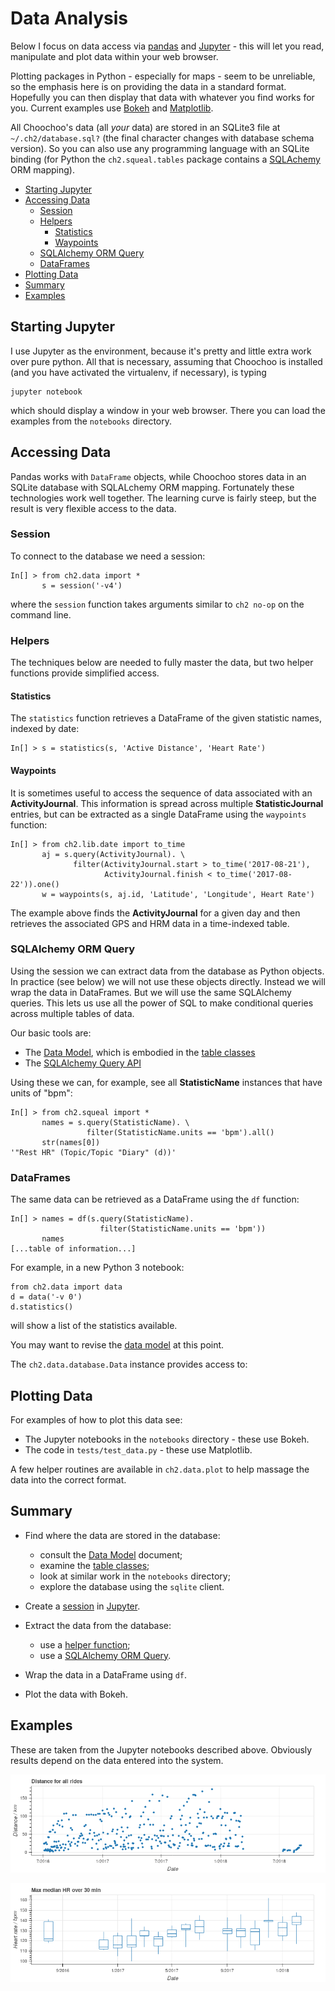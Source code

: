 
# Data Analysis

Below I focus on data access via [pandas](https://pandas.pydata.org/)
and [Jupyter](http://jupyter.org/) - this will let you read,
manipulate and plot data within your web browser.

Plotting packages in Python - especially for maps - seem to be
unreliable, so the emphasis here is on providing the data in a
standard format.  Hopefully you can then display that data with
whatever you find works for you.  Current examples use
[Bokeh](https://bokeh.pydata.org/) and
[Matplotlib](https://matplotlib.org/).

All Choochoo's data (all *your* data) are stored in an SQLite3 file at
`~/.ch2/database.sql?` (the final character changes with database
schema version).  So you can also use any programming language with an
SQLite binding (for Python the `ch2.squeal.tables` package contains a
[SQLAchemy](https://www.sqlalchemy.org/) ORM mapping).

  * [Starting Jupyter](#starting-jupyter)
  * [Accessing Data](#accessing-data)
    * [Session](#session)
    * [Helpers](#helpers)
      * [Statistics](#statistics)
      * [Waypoints](#waypoints)
    * [SQLAlchemy ORM Query](#sqlalchemy-orm-query)
    * [DataFrames](#dataframes)
  * [Plotting Data](#plotting-data)
  * [Summary](#summary)
  * [Examples](#examples)

## Starting Jupyter

I use Jupyter as the environment, because it's pretty and little extra
work over pure python.  All that is necessary, assuming that Choochoo
is installed (and you have activated the virtualenv, if necessary), is
typing

    jupyter notebook
    
which should display a window in your web browser.  There you can load the
examples from the `notebooks` directory.

## Accessing Data

Pandas works with `DataFrame` objects, while Choochoo stores data in
an SQLite database with SQLALchemy ORM mapping.  Fortunately these
technologies work well together.  The learning curve is fairly steep,
but the result is very flexible access to the data.

### Session

To connect to the database we need a session:

    In[] > from ch2.data import *
           s = session('-v4')

where the `session` function takes arguments similar to `ch2 no-op` on
the command line.

### Helpers

The techniques below are needed to fully master the data, but two
helper functions provide simplified access.

#### Statistics

The `statistics` function retrieves a DataFrame of the given statistic
names, indexed by date:

    In[] > s = statistics(s, 'Active Distance', 'Heart Rate')

#### Waypoints

It is sometimes useful to access the sequence of data associated with
an **ActivityJournal**.  This information is spread across multiple
**StatisticJournal** entries, but can be extracted as a single
DataFrame using the `waypoints` function:

    In[] > from ch2.lib.date import to_time
           aj = s.query(ActivityJournal). \
                  filter(ActivityJournal.start > to_time('2017-08-21'),
                         ActivityJournal.finish < to_time('2017-08-22')).one()
           w = waypoints(s, aj.id, 'Latitude', 'Longitude', Heart Rate')

The example above finds the **ActivityJournal** for a given day and
then retrieves the associated GPS and HRM data in a time-indexed
table.

### SQLAlchemy ORM Query

Using the session we can extract data from the database as Python
objects.  In practice (see below) we will not use these objects
directly.  Instead we will wrap the data in DataFrames.  But we will
use the same SQLAlchemy queries.  This lets us use all the power of
SQL to make conditional queries across multiple tables of data.

Our basic tools are:

  * The [Data Model](data-model), which is embodied in the [table
    classes](https://github.com/andrewcooke/choochoo/tree/master/ch2/squeal/tables)
  * The [SQLAlchemy Query
    API](http://docs.sqlalchemy.org/en/latest/orm/query.html)

Using these we can, for example, see all **StatisticName** instances
that have units of "bpm":

    In[] > from ch2.squeal import *
           names = s.query(StatisticName). \
                     filter(StatisticName.units == 'bpm').all()
           str(names[0])    
    '"Rest HR" (Topic/Topic "Diary" (d))'

### DataFrames

The same data can be retrieved as a DataFrame using the `df` function:

    In[] > names = df(s.query(StatisticName).
                        filter(StatisticName.units == 'bpm'))
           names
    [...table of information...]

For example, in a new Python 3 notebook:

    from ch2.data import data
    d = data('-v 0')
    d.statistics()

will show a list of the statistics available.

You may want to revise the [data model](data-model) at this point.

The `ch2.data.database.Data` instance provides access to:

## Plotting Data

For examples of how to plot this data see:

* The Jupyter notebooks in the `notebooks` directory - these use Bokeh.
* The code in `tests/test_data.py` - these use Matplotlib.

A few helper routines are available in `ch2.data.plot` to help massage the
data into the correct format.

## Summary

  * Find where the data are stored in the database:
    * consult the [Data Model](data-model) document;
    * examine the [table classes](https://github.com/andrewcooke/choochoo/tree/master/ch2/squeal/tables);
    * look at similar work in the `notebooks` directory;
    * explore the database using the `sqlite` client.
    
  * Create a [session](#session) in [Jupyter](#starting-jupyter).
  
  * Extract the data from the database:
    * use a [helper function](#helpers);
    * use a [SQLAlchemy ORM Query](#sqlalchemy-orm-query).

  * Wrap the data in a DataFrame using `df`.
  
  * Plot the data with Bokeh.

## Examples

These are taken from the Jupyter notebooks described above.  Obviously results
depend on the data entered into the system.

![](distance.png)

![](summary.png)
